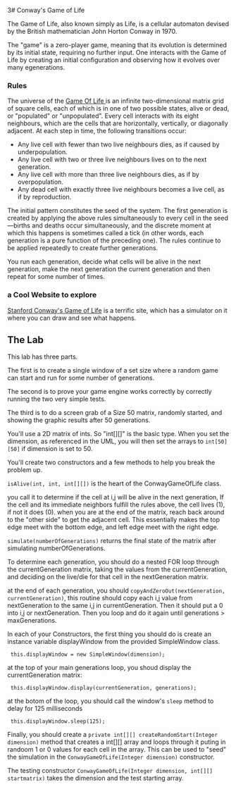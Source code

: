3# Conway's Game of Life

The Game of Life, also known simply as Life, is a cellular automaton devised by the British mathematician John Horton Conway in 1970.

The "game" is a zero-player game, 
meaning that its evolution is determined by 
its initial state, requiring no further input. 
One interacts with the Game of Life by creating an initial configuration and observing how it evolves over many egenerations.

### Rules

The universe of the [Game Of Life ](https://en.wikipedia.org/wiki/Conway%27s_Game_of_Life) is an infinite two-dimensional matrix grid of square cells, each of which is in one of two possible states, alive or dead, or "populated" or "unpopulated". Every cell interacts with its eight neighbours, which are the cells that are horizontally, vertically, or diagonally adjacent. At each step in time, the following transitions occur:

* Any live cell with fewer than two live neighbours dies, as if caused by underpopulation.
* Any live cell with two or three live neighbours lives on to the next generation.
* Any live cell with more than three live neighbours dies, as if by overpopulation.
* Any dead cell with exactly three live neighbours becomes a live cell, as if by reproduction.

The initial pattern constitutes the seed of the system. The first generation is created by applying the above rules simultaneously to every cell in the seed—births and deaths occur simultaneously, and the discrete moment at which this happens is sometimes called a tick (in other words, each generation is a pure function of the preceding one). The rules continue to be applied repeatedly to create further generations.

You run each generation, decide what cells will be alive in the next generation, make the next generation the current generation and then repeat for some number of times.

### a Cool Website to explore

[Stanford Conway's Game of Life](http://web.stanford.edu/~cdebs/GameOfLife/) is a terrific site, which has a simulator
on it where you can draw and see what happens.

## The Lab

This lab has three parts. 

The first is to create a single window of a set size where a random game can start and run for some number of generations. 

The second is to prove your game engine works correctly by correctly running the two very simple tests.

The third is to do a screen grab of a Size 50 matrix, randomly started, and showing the graphic results after 50 generations.

You'll use a 2D matrix of ints. So "int[][]" is the basic type. When you set the dimension, as referenced in the UML,
you will then set the arrays to `int[50][50]` if dimension is set to 50.

You'll create two constructors and a few methods to help you break the problem up.

`isAlive(int, int, int[][])` is the heart of the ConwayGameOfLife class.

you call it to determine if the cell at i,j will be alive in the next generation, If the cell and its immediate neighbors
fulfill the rules above, the cell lives (1), if not it does (0). when you are at the end of the matrix, reach back around to the "other side" to get the adjacent cell. This essentially makes the top edge meet with the bottom edge, and left edge meet with the right edge.

`simulate(numberOfGenerations)` returns the final state of the matrix after simulating numberOfGenerations. 

To determine each generation, you should do a nested FOR loop through the currentGeneration matrix, taking the values from the currentGeneration, and deciding on the live/die for that cell in the nextGeneration matrix. 

at the end of each generation, you should `copyAndZeroOut(nextGeneration, currentGeneration)`, this routine should
copy each i,j value from nextGeneration to the same i,j in currentGeneration. Then it should put a 0 into i,j or nextGeneration. Then you loop and do it again until generations > maxGenerations.

In each of your Constructors, the first thing you should do is create an instance variable displayWindow from the provided
SimpleWindow class. 

```aidl
 this.displayWindow = new SimpleWindow(dimension);
```

at the top of your main generations loop, you shoud display the currentGeneration matrix:
```aidl
 this.displayWindow.display(currentGeneration, generations);
```

at the botom of the loop, you should call the window's `sleep` method to delay for 125 milliseconds
```aidl
 this.displayWindow.sleep(125);
```

Finally, you should create a `private int[][] createRandomStart(Integer dimension)` method
that creates a int[][] array and loops through it puting in randoom 1 or 0 values for each cell in the 
array. This can be used to "seed" the simulation in the `ConwayGameOfLife(Integer dimension)` constructor.

The testing constructor `ConwayGameOfLife(Integer dimension, int[][] startmatrix)` takes the dimension and the
test starting array.


